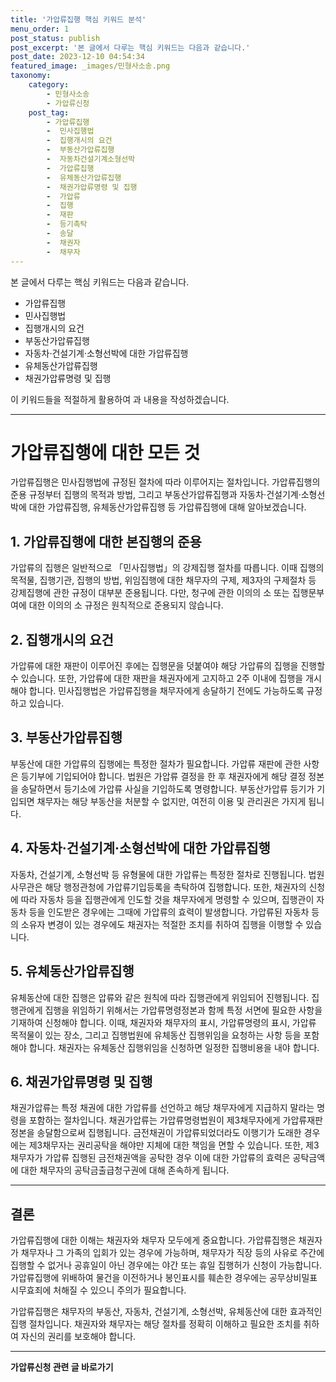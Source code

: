 ```yaml
---
title: '가압류집행 핵심 키워드 분석'
menu_order: 1
post_status: publish
post_excerpt: '본 글에서 다루는 핵심 키워드는 다음과 같습니다.'
post_date: 2023-12-10 04:54:34
featured_image: _images/민형사소송.png
taxonomy:
    category:
        - 민형사소송
        - 가압류신청
    post_tag:
        - 가압류집행
        -  민사집행법
        -  집행개시의 요건
        -  부동산가압류집행
        -  자동차건설기계소형선박
        -  가압류집행
        -  유체동산가압류집행
        -  채권가압류명령 및 집행
        -  가압류
        -  집행
        -  재판
        -  등기촉탁
        -  송달
        -  채권자
        -  채무자
---
```



본 글에서 다루는 핵심 키워드는 다음과 같습니다.

- 가압류집행
- 민사집행법
- 집행개시의 요건
- 부동산가압류집행
- 자동차·건설기계·소형선박에 대한 가압류집행
- 유체동산가압류집행
- 채권가압류명령 및 집행

이 키워드들을 적절하게 활용하여  과 내용을 작성하겠습니다.

---

# 가압류집행에 대한 모든 것

가압류집행은 민사집행법에 규정된 절차에 따라 이루어지는 절차입니다. 가압류집행의 준용 규정부터 집행의 목적과 방법, 그리고 부동산가압류집행과 자동차·건설기계·소형선박에 대한 가압류집행, 유체동산가압류집행 등 가압류집행에 대해 알아보겠습니다.

## 1. 가압류집행에 대한 본집행의 준용

가압류의 집행은 일반적으로 「민사집행법」의 강제집행 절차를 따릅니다. 이때 집행의 목적물, 집행기관, 집행의 방법, 위임집행에 대한 채무자의 구제, 제3자의 구제절차 등 강제집행에 관한 규정이 대부분 준용됩니다. 다만, 청구에 관한 이의의 소 또는 집행문부여에 대한 이의의 소 규정은 원칙적으로 준용되지 않습니다.

## 2. 집행개시의 요건

가압류에 대한 재판이 이루어진 후에는 집행문을 덧붙여야 해당 가압류의 집행을 진행할 수 있습니다. 또한, 가압류에 대한 재판을 채권자에게 고지하고 2주 이내에 집행을 개시해야 합니다. 민사집행법은 가압류집행을 채무자에게 송달하기 전에도 가능하도록 규정하고 있습니다.

## 3. 부동산가압류집행

부동산에 대한 가압류의 집행에는 특정한 절차가 필요합니다. 가압류 재판에 관한 사항은 등기부에 기입되어야 합니다. 법원은 가압류 결정을 한 후 채권자에게 해당 결정 정본을 송달하면서 등기소에 가압류 사실을 기입하도록 명령합니다. 부동산가압류 등기가 기입되면 채무자는 해당 부동산을 처분할 수 없지만, 여전히 이용 및 관리권은 가지게 됩니다.

## 4. 자동차·건설기계·소형선박에 대한 가압류집행

자동차, 건설기계, 소형선박 등 유형물에 대한 가압류는 특정한 절차로 진행됩니다. 법원사무관은 해당 행정관청에 가압류기입등록을 촉탁하여 집행합니다. 또한, 채권자의 신청에 따라 자동차 등을 집행관에게 인도할 것을 채무자에게 명령할 수 있으며, 집행관이 자동차 등을 인도받은 경우에는 그때에 가압류의 효력이 발생합니다. 가압류된 자동차 등의 소유자 변경이 있는 경우에도 채권자는 적절한 조치를 취하여 집행을 이행할 수 있습니다.

## 5. 유체동산가압류집행

유체동산에 대한 집행은 압류와 같은 원칙에 따라 집행관에게 위임되어 진행됩니다. 집행관에게 집행을 위임하기 위해서는 가압류명령정본과 함께 특정 서면에 필요한 사항을 기재하여 신청해야 합니다. 이때, 채권자와 채무자의 표시, 가압류명령의 표시, 가압류 목적물이 있는 장소, 그리고 집행법원에 유체동산 집행위임을 요청하는 사항 등을 포함해야 합니다. 채권자는 유체동산 집행위임을 신청하면 일정한 집행비용을 내야 합니다.

## 6. 채권가압류명령 및 집행

채권가압류는 특정 채권에 대한 가압류를 선언하고 해당 채무자에게 지급하지 말라는 명령을 포함하는 절차입니다. 채권가압류는 가압류명령법원이 제3채무자에게 가압류재판 정본을 송달함으로써 집행됩니다. 금전채권이 가압류되었더라도 이행기가 도래한 경우에는 제3채무자는 권리공탁을 해야만 지체에 대한 책임을 면할 수 있습니다. 또한, 제3채무자가 가압류 집행된 금전채권액을 공탁한 경우 이에 대한 가압류의 효력은 공탁금액에 대한 채무자의 공탁금출급청구권에 대해 존속하게 됩니다.

---

## 결론

가압류집행에 대한 이해는 채권자와 채무자 모두에게 중요합니다. 가압류집행은 채권자가 채무자나 그 가족의 입회가 있는 경우에 가능하며, 채무자가 직장 등의 사유로 주간에 집행할 수 없거나 공휴일이 아닌 경우에는 야간 또는 휴일 집행허가 신청이 가능합니다. 가압류집행에 위배하여 물건을 이전하거나 봉인표시를 훼손한 경우에는 공무상비밀표시무효죄에 처해질 수 있으니 주의가 필요합니다.

가압류집행은 채무자의 부동산, 자동차, 건설기계, 소형선박, 유체동산에 대한 효과적인 집행 절차입니다. 채권자와 채무자는 해당 절차를 정확히 이해하고 필요한 조치를 취하여 자신의 권리를 보호해야 합니다. 


<!-- wp:separator -->
<hr class="wp-block-separator has-alpha-channel-opacity"/>
<!-- /wp:separator -->

<!-- wp:group {"backgroundColor":"base","layout":{"type":"constrained"}} -->
<div class="wp-block-group has-base-background-color has-background"><!-- wp:paragraph {"align":"center","fontSize":"medium"} -->
<p class="has-text-align-center has-large-font-size"><strong>가압류신청 관련 글 바로가기</strong></p>
<!-- /wp:paragraph -->


<!-- wp:latest-posts
{"categories":[{"id":14445,"count":19,"description":"","link":"https://uknowlaw.com/category/%ea%b0%80%ec%95%95%eb%a5%98%ec%8b%a0%ec%b2%ad/","name":"가압류신청","slug":"가압류신청","taxonomy":"category","parent":0,"meta":[],"_links":{"self":[{"href":"https://uknowlaw.com/wp-json/wp/v2/categories/14445"}],"collection":[{"href":"https://uknowlaw.com/wp-json/wp/v2/categories"}],"about":[{"href":"https://uknowlaw.com/wp-json/wp/v2/taxonomies/category"}],"wp:post_type":[{"href":"https://uknowlaw.com/wp-json/wp/v2/posts?categories=14445"}],"curies":[{"name":"wp","href":"https://api.w.org/{rel}","templated":true}]}}],"postsToShow":100,"excerptLength":28,"postLayout":"grid","columns":2,"featuredImageAlign":"left","featuredImageSizeSlug":"large","fontSize":"small"} /--></div>
<!-- /wp:group -->